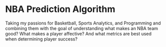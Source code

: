# NBA Prediction Algorithm
Taking my passions for Basketball, Sports Analytics, and Programming and combining them with the goal of understanding what makes an NBA team good? What makes a player affective? And what metrics are best used when determining player success?